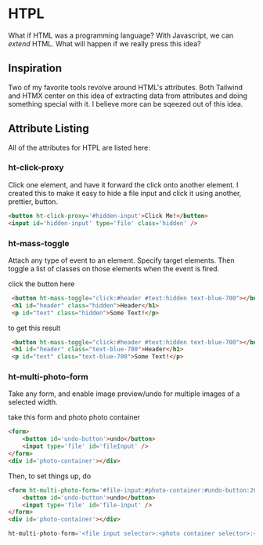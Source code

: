 # HTPL
What if HTML was a programming language? With Javascript, we can *extend* HTML. What will happen if we really press this idea?

## Inspiration
Two of my favorite tools revolve around HTML's attributes. Both Tailwind and HTMX center on this idea of extracting data from attributes and doing something special with it. I believe more can be sqeezed out of this idea.


## Attribute Listing
All of the attributes for HTPL are listed here:

### ht-click-proxy
Click one element, and have it forward the click onto another element. I created this to make it easy to hide a file input and click it using another, prettier, button.
```html
<button ht-click-proxy='#hidden-input'>Click Me!</button>
<input id='hidden-input' type='file' class='hidden' />
```

### ht-mass-toggle
Attach any type of event to an element. Specify target elements. Then toggle a list of classes on those elements when the event is fired.

click the button here
```html
 <button ht-mass-toggle="click:#header #text:hidden text-blue-700"></button>
 <h1 id="header" class="hidden">Header</h1>
 <p id="text" class="hidden">Some Text!</p>
```

to get this result
```html
 <button ht-mass-toggle="click:#header #text:hidden text-blue-700"></button>
 <h1 id="header" class="text-blue-700">Header</h1>
 <p id="text" class="text-blue-700">Some Text!</p>
```


### ht-multi-photo-form
Take any form, and enable image preview/undo for multiple images of a selected width.

take this form and photo photo container
```html
<form>
    <button id='undo-button'>undo</button>
    <input type='file' id='fileInput' />
</form>
<div id='photo-container'></div>
```

Then, to set things up, do
```html
<form ht-multi-photo-form='#file-input:#photo-container:#undo-button:200:flex border rounded'>
    <button id='undo-button'>undo</button>
    <input type='file' id='file-input' />
</form>
<div id='photo-container'></div>
```

```python
ht-multi-photo-form='<file input selector>:<photo container selector>:<undo button selector>:<img width>:css classes which wrap the output images, seperated by spaces.'
```